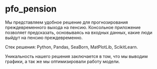 # pfo_pension
Мы представляем удобное решение для прогнозирования преждевременного выхода на пенсию. Консольное приложение позволяет предсказать, основываясь на входных данных, какие люди выйдут на пенсию преждевременно.

Стек решения: Python, Pandas, SeaBorn, MatPlotLib, ScikitLearn.

Уникальность нашего решения заключается в том, что мы выводим графики, а так же мы оптимизировали работу модели.
